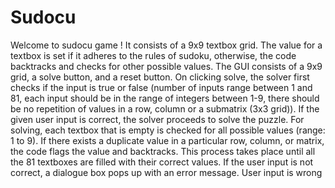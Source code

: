 # Sudocu
Welcome to sudocu game ! It consists of a 9x9 textbox grid. The value for a textbox is set if it adheres to the rules of sudoku,
otherwise, the code backtracks and checks for other possible values.
The GUI consists of a 9x9 grid, a solve button, and a reset button.
On clicking solve, the solver first checks if the input is true or false (number of inputs range between 1 and 81,
each input should be in the range of integers between 1-9, there should be no repetition of values in a row, 
column or a submatrix (3x3 grid)). If the given user input is correct, the solver proceeds to solve the puzzle. 
For solving, each textbox that is empty is checked for all possible values (range: 1 to 9).
 If there exists a duplicate value in a particular row, column, or matrix, the code flags the value and backtracks. 
 This process takes place until all the 81 textboxes are filled with their correct values. 
If the user input is not correct, a dialogue box pops up with an error message. 
User input is wrong

